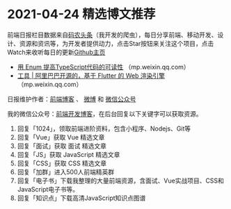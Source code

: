 # 2021-04-24 精选博文推荐

前端日报栏目数据来自[码农头条](http://hao.caibaojian.com.cn/)（我开发的爬虫），每日分享前端、移动开发、设计、资源和资讯等，为开发者提供动力，点击Star按钮来关注这个项目，点击Watch来收听每日的更新[Github主页](https://github.com/kujian/frontendDaily)
* [用 Enum 提高TypeScript代码的可读性](https://mp.weixin.qq.com/s?__biz=MzI3NzIzMDY0NA==&mid=2247501253&idx=1&sn=81b19314b4f320d20f65d3b25b96b81a) （mp.weixin.qq.com）
* [工具 | 阿里巴巴开源的，基于 Flutter 的 Web 渲染引擎](https://mp.weixin.qq.com/s/7Q0k_9x_MWmd0rTNA87z3A) （mp.weixin.qq.com）

日报维护作者：[前端博客](http://caibaojian.com.cn/) 、 [微博](http://weibo.com/kujian) 和 [微信公众号](https://open.weixin.qq.com/qr/code?username=caibaojian_com)

我的微信公众号：[前端开发博客](https://open.weixin.qq.com/qr/code?username=caibaojian_com)，在后台回复以下关键字可以获取资源。

1. 回复「1024」，领取前端进阶资料，包含小程序、Nodejs、Git等
2. 回复「Vue」获取 Vue 精选文章
3. 回复「面试」获取 面试 精选文章
4. 回复「JS」获取 JavaScript 精选文章
5. 回复「CSS」获取 CSS 精选文章
6. 回复「加群」进入500人前端精英群
7. 回复「电子书」下载我整理的大量前端资源，含面试、Vue实战项目、CSS和JavaScript电子书等。
8. 回复「知识点」下载高清JavaScript知识点图谱